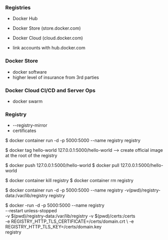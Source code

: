 ### Registries 

- Docker Hub
- Docker Store (store.docker.com)
- Docker Cloud (cloud.docker.com)


- link accounts with hub.docker.com

### Docker Store 

- docker software 
- higher level of insurance from 3rd parties 

### Docker Cloud CI/CD and Server Ops

- docker swarm 

### Registry 

- --registry-mirror 
- certificates 

$ docker container run -d -p 5000:5000 --name registry registry 

$ docker tag hello-world 127.0.0.1:5000/hello-world --> create official image at the root of the registry 

$ docker push 127.0.0.1:5000/hello-world 
$ docker pull 127.0.0.1:5000/hello-world 


$ docker container kill registry 
$ docker container rm registry 

$ docker container run -d -p 5000:5000 --name registry -v(pwd)/registry-data:/var/lib/registry registry


$ docker -run -d -p 5000:5000 --name registry \
    --restart unless-stopped \
    -v $(pwd)/registry-data:/var/lib/registry -v $(pwd)/certs:/certs \
    -e REGISTRY_HTTP_TLS_CERTIFICATE=/certs/domain.crt \ 
    -e REGISTRY_HTTP_TLS_KEY=/certs/domain.key \
    registry 